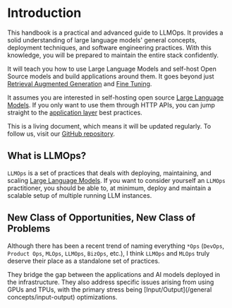# Introduction

This handbook is a practical and advanced guide to LLMOps. It provides a solid understanding of large language models' general concepts, deployment techniques, and software engineering practices. With this knowledge, you will be prepared to maintain the entire stack confidently.

It will teach you how to use Large Language Models and self-host Open Source models and build applications around them. It goes beyond just [Retrieval Augmented Generation](/customization/retrieval-augmented-generation) and [Fine Tuning](/customization/fine-tuning).

It assumes you are interested in self-hosting open source [Large Language Models](/general-concepts/large-language-model). If you only want to use them through HTTP APIs, you can jump straight to the [application layer](/application-layer) best practices.

This is a living document, which means it will be updated regularly. To follow us, visit our [GitHub repository](https://github.com/distantmagic/llmops-handbook).

## What is LLMOps?

`LLMOps` is a set of practices that deals with deploying, maintaining, and scaling [Large Language Models](/general-concepts/large-language-model). If you want to consider yourself an `LLMOps` practitioner, you should be able to, at minimum, deploy and maintain a scalable setup of multiple running LLM instances.

## New Class of Opportunities, New Class of Problems

Although there has been a recent trend of naming everything `*Ops` (`DevOps`, `Product Ops`, `MLOps`, `LLMOps`, `BizOps`, etc.), I think `LLMOps` and `MLOps` truly deserve their place as a standalone set of practices.

They bridge the gap between the applications and AI models deployed in the infrastructure. They also address specific issues arising from using GPUs and TPUs, with the primary stress being [Input/Output](/general concepts/input-output) optimizations.
